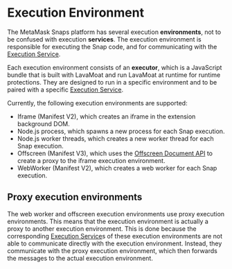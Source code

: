 # Execution Environment

The MetaMask Snaps platform has several execution **environments**, not to be
confused with execution **services**. The execution environment is responsible
for executing the Snap code, and for communicating with the [Execution Service].

Each execution environment consists of an **executor**, which is a JavaScript
bundle that is built with LavaMoat and run LavaMoat at runtime for runtime
protections. They are designed to run in a specific environment and to be paired
with a specific [Execution Service].

Currently, the following execution environments are supported:

- Iframe (Manifest V2), which creates an iframe in the extension background DOM.
- Node.js process, which spawns a new process for each Snap execution.
- Node.js worker threads, which creates a new worker thread for each Snap
  execution.
- Offscreen (Manifest V3), which uses the [Offscreen Document API] to create a
  proxy to the iframe execution environment.
- WebWorker (Manifest V2), which creates a web worker for each Snap execution.

## Proxy execution environments

The web worker and offscreen execution environments use proxy execution
environments. This means that the execution environment is actually a proxy to
another execution environment. This is done because the corresponding
[Execution Service]s of these execution environments are not able to communicate
directly with the execution environment. Instead, they communicate with the
proxy execution environment, which then forwards the messages to the actual
execution environment.

[execution service]: ./execution-service.md
[offscreen document api]: https://developer.chrome.com/docs/extensions/reference/offscreen/
